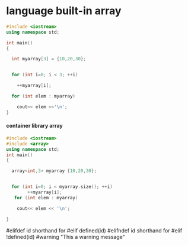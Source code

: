# language built-in array

```c++
#include <iostream>
using namespace std;

int main()
{

  int myarray[3] = {10,20,30};


  for (int i=0; i < 3; ++i)

    ++myarray[i];

  for (int elem : myarray)

    cout<< elem <<'\n';
}
```

#### container library array

```c++
#include <iostream>
#include <array>
using namespace std;
int main()
{

  array<int,3> myarray {10,20,30};


  for (int i=0; i < myarray.size(); ++i)
        ++myarray[i];
   for (int elem : myarray)

    cout<< elem << '\n';

}

```

#elifdef id shorthand for #elif defined(id)
#elifndef id shorthand for #elif !defined(id)
#warning "This a warning message"
